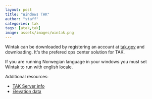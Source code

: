 ```yaml
---
layout: post
title: "Windows TAK"
author: "staff"
categories: tak
tags: [atak,tak]
image: assets/images/wintak.png
---
```


Wintak can be downloaded by registering an account at [tak.gov](https://tak.gov) and downloading. It's the prefered ops center solution for TAK. 

If you are running Norwegian language in your windows you must set Wintak to run with english locale. 

Additional resources:
* [TAK Server info]({{site.baseurl}}servers)
* [Elevation data]({{site.baseurl}}digital-terrain-elevation-data)
